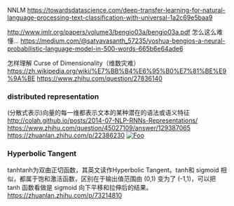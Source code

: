 NNLM
https://towardsdatascience.com/deep-transfer-learning-for-natural-language-processing-text-classification-with-universal-1a2c69e5baa9



http://www.jmlr.org/papers/volume3/bengio03a/bengio03a.pdf
怎么这么难懂...
https://medium.com/@satyavasanth_57235/yoshua-bengios-a-neural-probabilistic-language-model-in-500-words-665b6e64ade6

怎样理解 Curse of Dimensionality（维数灾难）
https://zh.wikipedia.org/wiki/%E7%BB%B4%E6%95%B0%E7%81%BE%E9%9A%BE
https://www.zhihu.com/question/27836140

### distributed representation 

(分散式表示)向量的每一维都表示文本的某种潜在的语法或语义特征
http://colah.github.io/posts/2014-07-NLP-RNNs-Representations/
https://www.zhihu.com/question/45027109/answer/129387065
https://zhuanlan.zhihu.com/p/22386230
[![Foo](https://pic1.zhimg.com/80/d6a33408a8bf47e3af5b3f9623233fd4_720w.jpg)](https://zhuanlan.zhihu.com/p/22386230)

### Hyperbolic Tangent

tanhtanh为双曲正切函数，其英文读作Hyperbolic Tangent。tanh和 sigmoid 相似，都属于饱和激活函数，区别在于输出值范围由 (0,1) 变为了 (-1,1)，可以把 tanh 函数看做是 sigmoid 向下平移和拉伸后的结果。
https://zhuanlan.zhihu.com/p/73214810




